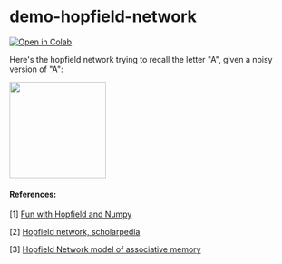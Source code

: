 # demo-hopfield-network

<a href="https://colab.research.google.com/github/qihongl/demo-hopfield-network/blob/master/hopfield-net.ipynb"><img src="https://colab.research.google.com/assets/colab-badge.svg" alt="Open in Colab" title="Open and Execute in Google Colaboratory"></a>

Here's the hopfield network trying to recall the letter "A", given a noisy version of "A": 

<img src="https://github.com/qihongl/demo-hopfield-network/blob/master/pc.png" width="170">


#### References: 

[1] <a href="http://codeaffectionate.blogspot.com/2013/05/fun-with-hopfield-and-numpy.html">Fun with Hopfield and Numpy</a>

[2] <a href="http://www.scholarpedia.org/article/Hopfield_network">Hopfield network, scholarpedia</a>

[3] <a href="https://neuronaldynamics-exercises.readthedocs.io/en/latest/exercises/hopfield-network.html">Hopfield Network model of associative memory</a>
